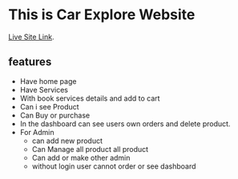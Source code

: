 # This is Car Explore Website 

 [Live Site Link](https://carb-43bd6.web.app/).

## features

* Have home page 
* Have Services
* With book services details and add to cart
* Can i see Product
* Can Buy or purchase 
* In the dashboard can see users own orders and delete product.
* For Admin 
	* can add new product 
	* Can Manage all product all product 
	* Can add or make other admin 
	* without login user cannot order or see dashboard 